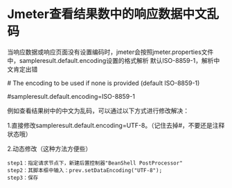 # Jmeter查看结果数中的响应数据中文乱码

当响应数据或响应页面没有设置编码时，jmeter会按照jmeter.properties文件中，sampleresult.default.encoding设置的格式解析
默认ISO-8859-1，解析中文肯定出错

\# The encoding to be used if none is provided (default ISO-8859-1)

\#sampleresult.default.encoding=ISO-8859-1

例如查看结果树中的中文为乱码，可以通过以下方式进行修改解决：

1.直接修改sampleresult.default.encoding=UTF-8。（记住去掉#，不要还是注释状态哦）

2.动态修改（这种方法方便些）

    step1：指定请求节点下，新建后置控制器"BeanShell PostProcessor"
    step2：其脚本框中输入：prev.setDataEncoding("UTF-8");
    step3：保存

